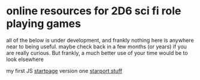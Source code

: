 # online resources for 2D6 sci fi role playing games
all of the below is under development, and frankly nothing here is anywhere near to being useful. maybe check back in a few months (or years) if you are really curious. But frankly, a much better use of your time would be to look elsewhere

my first JS
[startpage](https://uk-matt.github.io/start.html)
version one
[starport stuff](https://uk-matt.github.io/starport.html)
